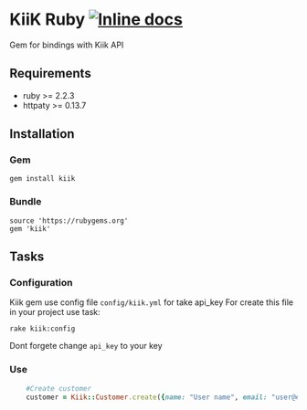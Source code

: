 # KiiK Ruby [![Inline docs](http://inch-ci.org/github/kiik-payments/kiik-ruby.svg?branch=master)](http://inch-ci.org/github/kiik-payments/kiik-ruby)
Gem for bindings with Kiik API

Requirements
--------------
* ruby    >= 2.2.3
* httpaty >= 0.13.7

Installation
--------------
### Gem ###
   `gem install kiik`

### Bundle ###
    source 'https://rubygems.org'
    gem 'kiik'

Tasks
-----
### Configuration ###
Kiik gem use config file `config/kiik.yml` for take api_key
For create this file in your project use task:

`rake kiik:config`

Dont forgete change `api_key` to your key

### Use ###

```ruby
    #Create customer
    customer = Kiik::Customer.create({name: "User name", email: "user@email.com"})
```
